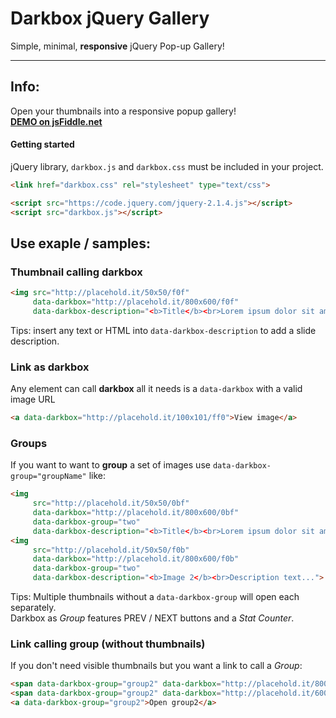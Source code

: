 # Darkbox jQuery Gallery

Simple, minimal, **responsive** jQuery Pop-up Gallery!

---
## Info:

Open your thumbnails into a responsive popup gallery!  
**[DEMO on jsFiddle.net](https://jsfiddle.net/18em393z/2/)**

#### Getting started

jQuery library, `darkbox.js` and `darkbox.css` must be included in your project.

```html
<link href="darkbox.css" rel="stylesheet" type="text/css">
```

```html
<script src="https://code.jquery.com/jquery-2.1.4.js"></script>
<script src="darkbox.js"></script>
```

## Use exaple / samples:

### Thumbnail calling darkbox
```html
<img src="http://placehold.it/50x50/f0f"
     data-darkbox="http://placehold.it/800x600/f0f"
     data-darkbox-description="<b>Title</b><br>Lorem ipsum dolor sit amet">
```
Tips: insert any text or HTML into `data-darkbox-description` to add a slide description.

### Link as darkbox

Any element can call **darkbox** all it needs is a `data-darkbox` with a valid image URL

```html
<a data-darkbox="http://placehold.it/100x101/ff0">View image</a>
```

### Groups

If you want to want to **group** a set of images use `data-darkbox-group="groupName"` like:

```html
<img
     src="http://placehold.it/50x50/0bf"      
     data-darkbox="http://placehold.it/800x600/0bf"
     data-darkbox-group="two"
     data-darkbox-description="<b>Title</b><br>Lorem ipsum dolor sit amet">
<img
     src="http://placehold.it/50x50/f0b"
     data-darkbox="http://placehold.it/800x600/f0b"
     data-darkbox-group="two"
     data-darkbox-description="<b>Image 2</b><br>Description text...">
```

Tips: Multiple thumbnails without a `data-darkbox-group` will open each separately.  
Darkbox as *Group* features PREV / NEXT buttons and a *Stat Counter*.

### Link calling group (without thumbnails)

If you don't need visible thumbnails but you want a link to call a *Group*:
```html
<span data-darkbox-group="group2" data-darkbox="http://placehold.it/800x600/f00"></span>
<span data-darkbox-group="group2" data-darkbox="http://placehold.it/600x800/00f"></span>
<a data-darkbox-group="group2">Open group2</a>
```
    
